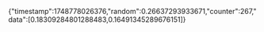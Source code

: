 {"timestamp":1748778026376,"random":0.26637293933671,"counter":267,"data":[0.18309284801288483,0.16491345289676151]}
